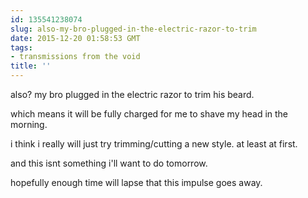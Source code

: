 ```yaml
---
id: 135541238074
slug: also-my-bro-plugged-in-the-electric-razor-to-trim
date: 2015-12-20 01:58:53 GMT
tags:
- transmissions from the void
title: ''
---
```

also? my bro plugged in the electric razor to trim his beard.

which means it will be fully charged for me to shave my head in the morning.

i think i really will just try trimming/cutting a new style. at least at first.

and this isnt something i'll want to do tomorrow.

hopefully enough time will lapse that this impulse goes away.